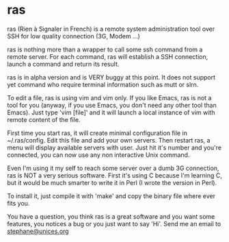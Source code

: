 ras
===

ras (Rien à Signaler in French) is a remote system administration tool over SSH for low quality connection (3G, Modem ...)

ras is nothing more than a wrapper to call some ssh command from a
remote server. For each command, ras will establish a SSH connection,
launch a command and return its result.

ras is in alpha version and is VERY buggy at this point. It does not
support yet command who require terminal information such as mutt or
slrn.

To edit a file, ras is using vim and vim only. If you like Emacs, ras is
not a tool for you (anyway, if you use Emacs, you don't need any other
tool than Emacs). Just type 'vim [file]' and it will launch a local
instance of vim with remote content of the file.

First time you start ras, it will create minimal configuration file in
~/.ras/config. Edit this file and add your own servers. Then restart
ras, a menu will display available servers with user. Just hit it's
number and you're connected, you can now use any non interactive Unix
command.

Even I'm using it my self to reach some server over a dumb 3G
connection, ras is NOT a very serious software. First it's using C
because I'm learning C, but it would be much smarter to write it in Perl
(I wrote the version in Perl).

To install it, just compile it with 'make' and copy the binary file
where ever fits you.

You have a question, you think ras is a great software and you want some
features, you notices a bug or you just want to say 'Hi'. Send me an
email to stephane@unices.org


